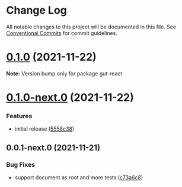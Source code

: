 # Change Log

All notable changes to this project will be documented in this file.
See [Conventional Commits](https://conventionalcommits.org) for commit guidelines.

# [0.1.0](https://github.com/matzehecht/generic-user-tracking/compare/v0.1.0-next.0...v0.1.0) (2021-11-22)

**Note:** Version bump only for package gut-react





# [0.1.0-next.0](https://github.com/matzehecht/generic-user-tracking/compare/v0.0.1-next.0...v0.1.0-next.0) (2021-11-22)


### Features

* initial release ([5558c38](https://github.com/matzehecht/generic-user-tracking/commit/5558c38e49c8fa9f2798aef054833247da0ea561))





## 0.0.1-next.0 (2021-11-21)


### Bug Fixes

* support document as root and more tests ([c73a6c8](https://github.com/matzehecht/generic-user-tracking/commit/c73a6c8f0c57c211d5c270cba2b7793048436345))
